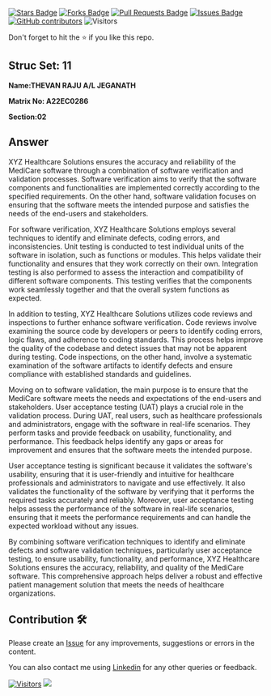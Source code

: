 <a href="https://github.com/drshahizan/learn-php/stargazers"><img src="https://img.shields.io/github/stars/drshahizan/learn-php" alt="Stars Badge"/></a>
<a href="https://github.com/drshahizan/learn-php/network/members"><img src="https://img.shields.io/github/forks/drshahizan/learn-php" alt="Forks Badge"/></a>
<a href="https://github.com/drshahizan/learn-php/pulls"><img src="https://img.shields.io/github/issues-pr/drshahizan/learn-php" alt="Pull Requests Badge"/></a>
<a href="https://github.com/drshahizan/learn-php/issues"><img src="https://img.shields.io/github/issues/drshahizan/learn-php" alt="Issues Badge"/></a>
<a href="https://github.com/drshahizan/learn-php/graphs/contributors"><img alt="GitHub contributors" src="https://img.shields.io/github/contributors/drshahizan/learn-php?color=2b9348"></a>
![Visitors](https://api.visitorbadge.io/api/visitors?path=https%3A%2F%2Fgithub.com%2Fdrshahizan%2Fsoftware-engineering&labelColor=%23d9e3f0&countColor=%23697689&style=flat)

Don't forget to hit the :star: if you like this repo.

## Struc Set: 11

**Name:THEVAN RAJU A/L JEGANATH**

**Matrix No: A22EC0286**

**Section:02**

## Answer
XYZ Healthcare Solutions ensures the accuracy and reliability of the MediCare software through a combination of software verification and validation processes. Software verification aims to verify that the software components and functionalities are implemented correctly according to the specified requirements. On the other hand, software validation focuses on ensuring that the software meets the intended purpose and satisfies the needs of the end-users and stakeholders.

For software verification, XYZ Healthcare Solutions employs several techniques to identify and eliminate defects, coding errors, and inconsistencies. Unit testing is conducted to test individual units of the software in isolation, such as functions or modules. This helps validate their functionality and ensures that they work correctly on their own. Integration testing is also performed to assess the interaction and compatibility of different software components. This testing verifies that the components work seamlessly together and that the overall system functions as expected.

In addition to testing, XYZ Healthcare Solutions utilizes code reviews and inspections to further enhance software verification. Code reviews involve examining the source code by developers or peers to identify coding errors, logic flaws, and adherence to coding standards. This process helps improve the quality of the codebase and detect issues that may not be apparent during testing. Code inspections, on the other hand, involve a systematic examination of the software artifacts to identify defects and ensure compliance with established standards and guidelines.

Moving on to software validation, the main purpose is to ensure that the MediCare software meets the needs and expectations of the end-users and stakeholders. User acceptance testing (UAT) plays a crucial role in the validation process. During UAT, real users, such as healthcare professionals and administrators, engage with the software in real-life scenarios. They perform tasks and provide feedback on usability, functionality, and performance. This feedback helps identify any gaps or areas for improvement and ensures that the software meets the intended purpose.

User acceptance testing is significant because it validates the software's usability, ensuring that it is user-friendly and intuitive for healthcare professionals and administrators to navigate and use effectively. It also validates the functionality of the software by verifying that it performs the required tasks accurately and reliably. Moreover, user acceptance testing helps assess the performance of the software in real-life scenarios, ensuring that it meets the performance requirements and can handle the expected workload without any issues.

By combining software verification techniques to identify and eliminate defects and software validation techniques, particularly user acceptance testing, to ensure usability, functionality, and performance, XYZ Healthcare Solutions ensures the accuracy, reliability, and quality of the MediCare software. This comprehensive approach helps deliver a robust and effective patient management solution that meets the needs of healthcare organizations.


## Contribution 🛠️
Please create an [Issue](https://github.com/drshahizan/learn-php/issues) for any improvements, suggestions or errors in the content.

You can also contact me using [Linkedin](https://www.linkedin.com/in/drshahizan/) for any other queries or feedback.

[![Visitors](https://api.visitorbadge.io/api/visitors?path=https%3A%2F%2Fgithub.com%2Fdrshahizan&labelColor=%23697689&countColor=%23555555&style=plastic)](https://visitorbadge.io/status?path=https%3A%2F%2Fgithub.com%2Fdrshahizan)
![](https://hit.yhype.me/github/profile?user_id=81284918)



